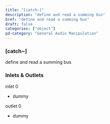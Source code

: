 ```yaml
---
title: "[catch~]"
description: "define and read a summing bus"
bref: "define and read a summing bus"
draft: false
categories: ["object"]
pd-category: "General Audio Manipulation"
---
```


### [catch~]

define and read a summing bus

### Inlets & Outlets

inlet 0

 - dummy

outlet 0

 - dummy
 
